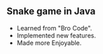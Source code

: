 ## Snake game in Java

- Learned from "Bro Code".
- Implemented new features.
- Made more Enjoyable.
